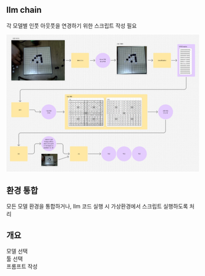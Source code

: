 
## llm chain

각 모델별 인풋 아웃풋을 연경하기 위한 스크립트 작성 필요  


![[llm.jpg]](../image/llm.jpg)

## 환경 통합

모든 모델 환경을 통합하거나, llm 코드 실행 시 가상환경에서 스크립트 실행하도록 처리

## 개요

모델 선택  
툴 선택  
프롬프트 작성